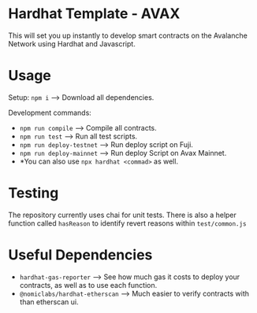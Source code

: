 # Hardhat Template - AVAX

This will set you up instantly to develop smart contracts on the Avalanche Network using Hardhat and Javascript.

# Usage

Setup:
```npm i``` --> Download all dependencies.

Development commands:
- ```npm run compile``` --> Compile all contracts.
- ```npm run test``` --> Run all test scripts.
- ```npm run deploy-testnet``` --> Run deploy script on Fuji.
- ```npm run deploy-mainnet``` --> Run deploy Script on Avax Mainnet.
- *You can also use ```npx hardhat <commad>``` as well.

# Testing

The repository currently uses chai for unit tests. There is also a helper function called ```hasReason``` to identify revert reasons within ```test/common.js```

# Useful Dependencies

- ```hardhat-gas-reporter``` --> See how much gas it costs to deploy your contracts, as well as to use each function.
- ```@nomiclabs/hardhat-etherscan``` --> Much easier to verify contracts with than etherscan ui.
